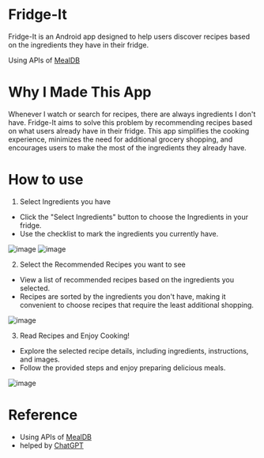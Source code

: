 # Fridge-It
Fridge-It is an Android app designed to help users discover recipes based on the ingredients they have in their fridge. 

Using APIs of [MealDB](https://www.themealdb.com/api.php)

# Why I Made This App

Whenever I watch or search for recipes, there are always ingredients I don't have. 
Fridge-It aims to solve this problem by recommending recipes based on what users already have in their fridge. 
This app simplifies the cooking experience, minimizes the need for additional grocery shopping, and encourages users to make the most of the ingredients they already have.


# How to use
1. Select Ingredients you have

- Click the "Select Ingredients" button to choose the Ingredients in your fridge.
- Use the checklist to mark the ingredients you currently have.

![image](https://github.com/KimDa99/Fridge-It/assets/91198933/947451fd-3920-468e-97ba-b13b6f6c4b1d)
![image](https://github.com/KimDa99/Fridge-It/assets/91198933/a3e607e0-0723-4c28-ae0d-2b33aabf396f)


  
2. Select the Recommended Recipes you want to see

- View a list of recommended recipes based on the ingredients you selected.
- Recipes are sorted by the ingredients you don't have, making it convenient to choose recipes that require the least additional shopping.

![image](https://github.com/KimDa99/Fridge-It/assets/91198933/0d10b1d0-5a88-4088-ae6a-3e78fc3b11a3)


3. Read Recipes and Enjoy Cooking!

- Explore the selected recipe details, including ingredients, instructions, and images.
- Follow the provided steps and enjoy preparing delicious meals.

![image](https://github.com/KimDa99/Fridge-It/assets/91198933/eeb56e7d-05fb-4315-a03e-7d98b143e3bf)


# Reference
- Using APIs of [MealDB](https://www.themealdb.com/api.php)
- helped by [ChatGPT](https://chat.openai.com/auth/login)
